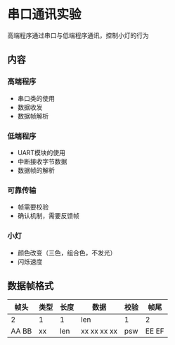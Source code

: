 # 串口通讯实验
高端程序通过串口与低端程序通讯，控制小灯的行为

## 内容

### 高端程序
+ 串口类的使用
+ 数据收发
+ 数据帧解析

### 低端程序
+ UART模块的使用
+ 中断接收字节数据
+ 数据帧的解析

### 可靠传输
+ 帧需要校验
+ 确认机制，需要反馈帧

### 小灯
+ 颜色改变（三色，组合色，不发光）
+ 闪烁速度

## 数据帧格式

| 帧头  | 类型 | 长度 | 数据        | 校验 |  帧尾 |
|-------|------|------|-------------|------|-------|
|   2   | 1    |  1   | len         |  1   |   2   |
| AA BB | xx   |  len | xx xx xx xx |  psw | EE EF |

